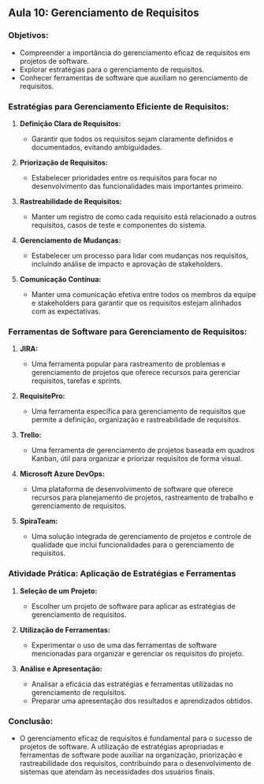 ## Aula 10: Gerenciamento de Requisitos

### Objetivos:
- Compreender a importância do gerenciamento eficaz de requisitos em projetos de software.
- Explorar estratégias para o gerenciamento de requisitos.
- Conhecer ferramentas de software que auxiliam no gerenciamento de requisitos.

### Estratégias para Gerenciamento Eficiente de Requisitos:

1. **Definição Clara de Requisitos:**
   - Garantir que todos os requisitos sejam claramente definidos e documentados, evitando ambiguidades.

2. **Priorização de Requisitos:**
   - Estabelecer prioridades entre os requisitos para focar no desenvolvimento das funcionalidades mais importantes primeiro.

3. **Rastreabilidade de Requisitos:**
   - Manter um registro de como cada requisito está relacionado a outros requisitos, casos de teste e componentes do sistema.

4. **Gerenciamento de Mudanças:**
   - Estabelecer um processo para lidar com mudanças nos requisitos, incluindo análise de impacto e aprovação de stakeholders.

5. **Comunicação Contínua:**
   - Manter uma comunicação efetiva entre todos os membros da equipe e stakeholders para garantir que os requisitos estejam alinhados com as expectativas.

### Ferramentas de Software para Gerenciamento de Requisitos:

1. **JIRA:**
   - Uma ferramenta popular para rastreamento de problemas e gerenciamento de projetos que oferece recursos para gerenciar requisitos, tarefas e sprints.

2. **RequisitePro:**
   - Uma ferramenta específica para gerenciamento de requisitos que permite a definição, organização e rastreabilidade de requisitos.

3. **Trello:**
   - Uma ferramenta de gerenciamento de projetos baseada em quadros Kanban, útil para organizar e priorizar requisitos de forma visual.

4. **Microsoft Azure DevOps:**
   - Uma plataforma de desenvolvimento de software que oferece recursos para planejamento de projetos, rastreamento de trabalho e gerenciamento de requisitos.

5. **SpiraTeam:**
   - Uma solução integrada de gerenciamento de projetos e controle de qualidade que inclui funcionalidades para o gerenciamento de requisitos.

### Atividade Prática: Aplicação de Estratégias e Ferramentas

1. **Seleção de um Projeto:**
   - Escolher um projeto de software para aplicar as estratégias de gerenciamento de requisitos.

2. **Utilização de Ferramentas:**
   - Experimentar o uso de uma das ferramentas de software mencionadas para organizar e gerenciar os requisitos do projeto.

3. **Análise e Apresentação:**
   - Analisar a eficácia das estratégias e ferramentas utilizadas no gerenciamento de requisitos.
   - Preparar uma apresentação dos resultados e aprendizados obtidos.

### Conclusão:
- O gerenciamento eficaz de requisitos é fundamental para o sucesso de projetos de software. A utilização de estratégias apropriadas e ferramentas de software pode auxiliar na organização, priorização e rastreabilidade dos requisitos, contribuindo para o desenvolvimento de sistemas que atendam às necessidades dos usuários finais.
